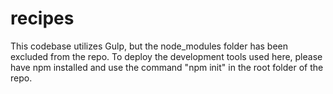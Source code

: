 # recipes

This codebase utilizes Gulp, but the node_modules folder has been excluded from the repo. To deploy the development tools used here, please have npm installed and use the command "npm init" in the root folder of the repo.
